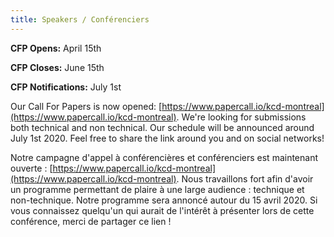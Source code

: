 ```yaml
---
title: Speakers / Conférenciers
---
```


**CFP Opens:** April 15th

**CFP Closes:** June 15th

**CFP Notifications:** July 1st

Our Call For Papers is now opened: [https://www.papercall.io/kcd-montreal](https://www.papercall.io/kcd-montreal). We're looking for submissions both technical and non technical. Our schedule will be announced around July 1st 2020. Feel free to share the link around you and on social networks!

Notre campagne d'appel à conférencières et conférenciers est maintenant ouverte : [https://www.papercall.io/kcd-montreal](https://www.papercall.io/kcd-montreal). Nous travaillons fort afin d'avoir un programme permettant de plaire à une large audience : technique et non-technique. Notre programme sera annoncé autour du 15 avril 2020. Si vous connaissez quelqu'un qui aurait de l'intérêt à présenter lors de cette conférence, merci de partager ce lien !
